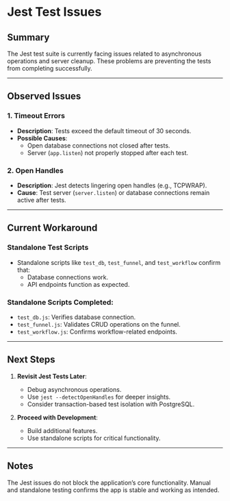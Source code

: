 # Jest Test Issues

## Summary
The Jest test suite is currently facing issues related to asynchronous operations and server cleanup. These problems are preventing the tests from completing successfully.

---

## Observed Issues

### 1. **Timeout Errors**
- **Description**: Tests exceed the default timeout of 30 seconds.
- **Possible Causes**:
  - Open database connections not closed after tests.
  - Server (`app.listen`) not properly stopped after each test.

### 2. **Open Handles**
- **Description**: Jest detects lingering open handles (e.g., TCPWRAP).
- **Cause**: Test server (`server.listen`) or database connections remain active after tests.

---

## Current Workaround
### Standalone Test Scripts
- Standalone scripts like `test_db`, `test_funnel`, and `test_workflow` confirm that:
  - Database connections work.
  - API endpoints function as expected.

### Standalone Scripts Completed:
- `test_db.js`: Verifies database connection.
- `test_funnel.js`: Validates CRUD operations on the funnel.
- `test_workflow.js`: Confirms workflow-related endpoints.

---

## Next Steps
1. **Revisit Jest Tests Later**:
   - Debug asynchronous operations.
   - Use `jest --detectOpenHandles` for deeper insights.
   - Consider transaction-based test isolation with PostgreSQL.

2. **Proceed with Development**:
   - Build additional features.
   - Use standalone scripts for critical functionality.

---

## Notes
The Jest issues do not block the application’s core functionality. Manual and standalone testing confirms the app is stable and working as intended.

